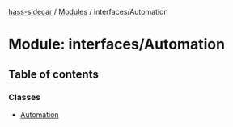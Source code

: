 [hass-sidecar](../README.md) / [Modules](../modules.md) / interfaces/Automation

# Module: interfaces/Automation

## Table of contents

### Classes

- [Automation](../classes/interfaces_Automation.Automation.md)
